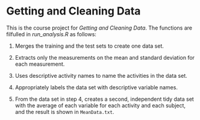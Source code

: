 # Getting and Cleaning Data

This is the course project for *Getting and Cleaning Data*. The functions are filfulled in *run_analysis.R* as follows:

1. Merges the training and the test sets to create one data set.

2. Extracts only the measurements on the mean and standard deviation for each measurement.

3. Uses descriptive activity names to name the activities in the data set.

4. Appropriately labels the data set with descriptive variable names.

5. From the data set in step 4, creates a second, independent tidy data set with the average of each variable for each activity and each subject, and the result is shown in `MeanData.txt`.

